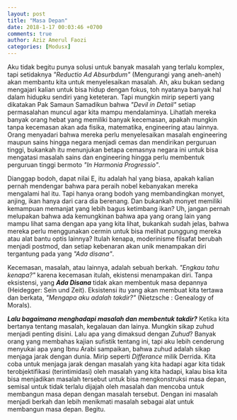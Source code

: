 ```yaml
---
layout: post
title: "Masa Depan"
date: 2018-1-17 00:03:46 +0700
comments: true
author: Aziz Amerul Faozi
categories: [Modusx]
---
```

Aku tidak begitu punya solusi untuk banyak masalah yang terlalu komplex, tapi setidaknya *"Reductio Ad Absurbdum"* (Mengurangi yang aneh-aneh) akan membantu kita untuk menyelesaikan masalah. Ah, aku bukan sedang mengajari kalian untuk bisa hidup dengan fokus, toh nyatanya banyak hal dalam hidupku sendiri yang keteteran. Tapi mungkin mirip seperti yang dikatakan Pak Samaun Samadikun bahwa *"Devil in Detail"* setiap permasalahan muncul agar kita mampu mendalaminya. Lihatlah mereka banyak orang hebat yang memiliki banyak kecemasan, apakah mungkin tanpa kecemasan akan ada fisika, matematika, engineering atau lainnya. Orang menyadari bahwa mereka perlu menyelesaikan masalah engineering maupun sains hingga negara menjadi cemas dan mendirikan perguruan tinggi, bukankah itu menunjukan betapa cemasnya negara ini untuk bisa mengatasi masalah sains dan engineering hingga perlu membentuk perguruan tinggi bermoto *"In Harmonia Progressio"*. 

Dianggap bodoh, dapat nilai E, itu adalah hal yang biasa, apakah kalian pernah mendengar bahwa para peraih nobel kebanyakan mereka mengalami hal itu. Tapi hanya orang bodoh yang membandingkan monyet, anjing, ikan hanya dari cara dia berenang. Dan bukankah monyet memiliki kemampuan memanjat yang lebih bagus ketimbang ikan? Uh, jangan pernah melupakan bahwa ada kemungkinan bahwa apa yang orang lain yang mampu lihat sama dengan apa yang kita lihat, bukankah sudah jelas, bahwa mereka perlu menggunakan cermin untuk bisa melihat punggung mereka atau alat bantu optis lainnya? Itulah kenapa, moderinisme filsafat berubah menjadi postmod, dan setiap kebenaran akan unik menampakan diri tergantung pada yang *"Ada disana"*.

Kecemasan, masalah, atau lainnya, adalah sebuah berkah. *"Engkau tahu kenapa?"* karena kecemasan itulah, ekistensi menampakan diri. Tanpa eksistensi, yang ***Ada Disana*** tidak akan membentuk masa depannya (Heidegger: Sein und Zeit). Eksistensi itu yang akan membuat kita tertawa dan berkata, *"Mengapa aku adalah takdir?"* (Nietzsche : Genealogy of Morals). 

***Lalu bagaimana menghadapi masalah dan membentuk takdir?*** Ketika kita bertanya tentang masalah, kegalauan dan lainya. Mungkin sikap zuhud menjadi penting disini. Lalu apa yang dimaksud dengan *Zuhud*? Banyak orang yang membahas kajian sufistik tentang ini, tapi aku lebih cenderung menyukai apa yang Ibnu Arabi sampaikan, bahwa zuhud adalah sikap menjaga jarak dengan dunia. Mirip seperti *Differance* milik Derrida. Kita coba untuk menjaga jarak dengan masalah yang kita hadapi agar kita tidak terobjektifikasi (terintimidasi) oleh masalah yang kita hadapi, kalau bisa kita bisa menjadikan masalah tersebut untuk bisa mengkonstruksi masa depan, semisal untuk tidak terlalu dijajah oleh masalah dan mencoba untuk membangun masa depan dengan masalah tersebut. Dengan ini masalah menjadi berkah dan lebih menikmati masalah sebagai alat untuk membangun masa depan. Begitu. 
